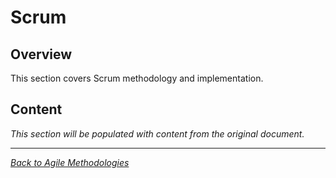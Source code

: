 # Scrum

## Overview

This section covers Scrum methodology and implementation.

## Content

*This section will be populated with content from the original document.*

---

*[Back to Agile Methodologies](index.md)*
